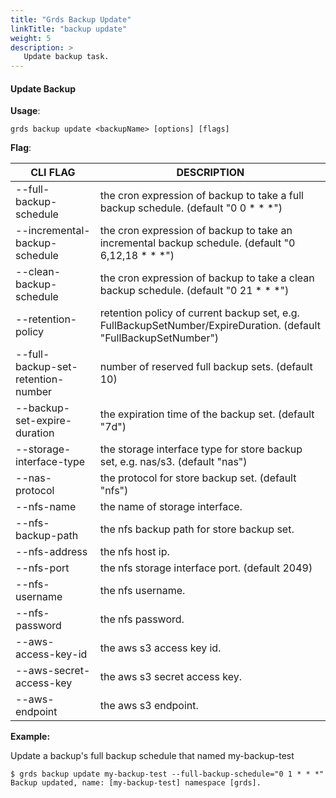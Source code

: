 ```yaml
---
title: "Grds Backup Update"
linkTitle: "backup update"
weight: 5
description: >
   Update backup task.
---
```


#### Update Backup

**Usage**:

```shell script
grds backup update <backupName> [options] [flags]
```

**Flag**:

| CLI FLAG                             | DESCRIPTION                                                 |
| ------------------------------------ | ----------------------------------------------------------- |
| --full-backup-schedule        | the cron expression of backup to take a full backup schedule. (default "0 0 * * *") |
| --incremental-backup-schedule       | the cron expression of backup to take an incremental backup schedule. (default "0 6,12,18   *   *   *") |
| --clean-backup-schedule       | the cron expression of backup to take a clean backup schedule. (default "0 21   *   *   *") |
| --retention-policy       | retention policy of current backup set, e.g. FullBackupSetNumber/ExpireDuration. (default "FullBackupSetNumber") |
| --full-backup-set-retention-number       | number of reserved full backup sets. (default 10) |
| --backup-set-expire-duration       | the expiration time of the backup set. (default "7d") |
| --storage-interface-type       |  the storage interface type for store backup set, e.g. nas/s3. (default "nas") |
| --nas-protocol       | the protocol for store backup set. (default "nfs") |
| --nfs-name       |  the name of storage interface. |
| --nfs-backup-path       | the nfs backup path for store backup set. |
| --nfs-address       | the nfs host ip. |
| --nfs-port       | the nfs storage interface port. (default 2049) |
| --nfs-username       | the nfs username. |
| --nfs-password       | the nfs password. |
| --aws-access-key-id       |  the aws s3 access key id. |
| --aws-secret-access-key       | the aws s3 secret access key. |
| --aws-endpoint       | the aws s3 endpoint. |

**Example:**

Update a backup's full backup schedule that named my-backup-test

```shell
$ grds backup update my-backup-test --full-backup-schedule="0 1 * * *"
Backup updated, name: [my-backup-test] namespace [grds].
```